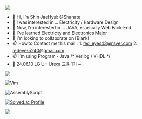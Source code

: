 <img src="https://capsule-render.vercel.app/api?type=cylinder&color=FA5858&height=150&section=header" />

- 👋 Hi, I’m Shin JaeHyuk @Shanate
- 👀 I was interested in ... Electricity / Hardware Design
- 👀 Now, I'm interested in ... JAVA, espeically Web Back-End.
- 🌱 I've learned Electricity and Electronics Major
- 💞️ I’m looking to collaborate on [Blank]
- 📫 How to Contact me this mail : 1. red_eyes43@naver.com     2. redeyes5240@gmail.com
- 📫 I'm using Program - Java /* Verilog / VHDL */
- 👋 24.06.10 LG U+ Ureca 교육 1기 ~
<!---
Shanate/Shanate is a ✨ special ✨ repository because its `README.md` (this file) appears on your GitHub profile.
You can click the Preview link to take a look at your changes.
--->
<img src="https://img.shields.io/badge/java-007396?style=for-the-badge&logo=OpenJDK&logoColor=white">

![Vim](https://img.shields.io/badge/VIM-%2311AB00.svg?style=for-the-badge&logo=vim&logoColor=white)

![AssemblyScript](https://img.shields.io/badge/assembly%20script-%23000000.svg?style=for-the-badge&logo=assemblyscript&logoColor=white)


[![Solved.ac Profile](http://mazassumnida.wtf/api/v2/generate_badge?boj=shanate)](https://solved.ac/shanate/)

<img src="https://capsule-render.vercel.app/api?type=cylinder&color=FA5858&height=150&section=footer" />
